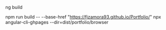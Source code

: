 ng build

npm run build -- --base-href "https://fjzamora93.github.io/Portfolio/"
npx angular-cli-ghpages --dir=dist/portfolio/browser
